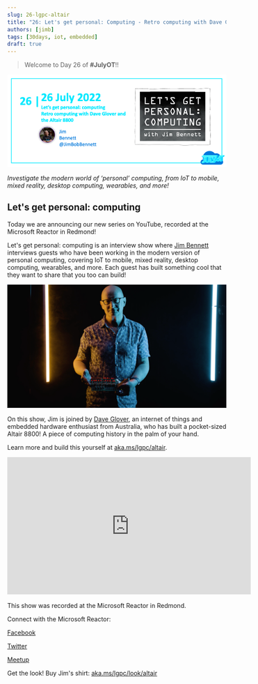 ```yaml
---
slug: 26-lgpc-altair
title: "26: Let's get personal: Computing - Retro computing with Dave Glover and the Altair 8800"
authors: [jimb]
tags: [30days, iot, embedded]
draft: true
---
```


<head>
  <meta name="twitter:url" content="https://julyot.dev/blog/26-lgpc-altair" />
  <meta name="twitter:title" content="Let's get personal: Computing" />
  <meta name="twitter:description" content="Retro computing with Dave Glover and the Altair 8800" />
  <meta name="twitter:image" content="https://julyot.dev/img/png/JulyOT-banner-26-lgpc-altair.png" />
  <meta name="twitter:card" content="summary_large_image" />
  <meta name="twitter:creator" content="@jimbobbennett" />
  <meta name="twitter:site" content="@AzureAdvocates" /> 
  <link rel="canonical" href="https://julyot.dev/blog/26-lgpc-altair" />
</head>

> Welcome to Day 26 of **#JulyOT**!!

![Welcome banner](/img/png/JulyOT-banner-26-lgpc-altair.png)

_Investigate the modern world of ‘personal’ computing, from IoT to mobile, mixed reality, desktop computing, wearables, and more!_

## Let's get personal: computing

Today we are announcing our new series on YouTube, recorded at the Microsoft Reactor in Redmond!

Let's get personal: computing is an interview show where [Jim Bennett](https://twitter.com/JimBobBennett) interviews guests who have been working in the modern version of personal computing, covering IoT to mobile, mixed reality, desktop computing, wearables, and more. Each guest has built something cool that they want to share that you too can build!

![A picture of Dave holding his altair kit. Dave is lit from the left in orange and right from blue](/img/png/lgpc-dave.png)

On this show, Jim is joined by [Dave Glover](https://twitter.com/dglover), an internet of things and embedded hardware enthusiast from Australia, who has built a pocket-sized Altair 8800! A piece of computing history in the palm of your hand.

Learn more and build this yourself at [aka.ms/lgpc/altair](https://aka.ms/lgpc/altair).

<iframe width="560" height="315" src="https://www.youtube.com/embed/fSz5lTaXS0E" title="YouTube video player" frameborder="0" allow="accelerometer; autoplay; clipboard-write; encrypted-media; gyroscope; picture-in-picture" allowfullscreen></iframe>

This show was recorded at the Microsoft Reactor in Redmond.

Connect with the Microsoft Reactor:

[Facebook](https://fb.com/MicrosoftReactor)

[Twitter](https://twitter.com/MSFTReactor)

[Meetup](https://www.meetup.com/pro/microsoft-reactor)

Get the look!
Buy Jim's shirt: [aka.ms/lgpc/look/altair](https://aka.ms/lgpc/look/altair)
